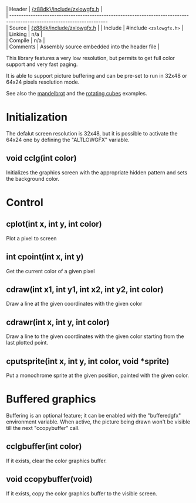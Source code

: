 
 | Header     | [{z88dk}/include/zxlowgfx.h](https://raw.githubusercontent.com/z88dk/z88dk/master/include/zxlowgfx.h)    |               
 | -----------------------------------------------------------------------------------------------------------------------               
 | Source     | [{z88dk/include/zxlowgfx.h](https://raw.githubusercontent.com/z88dk/z88dk/master/include//zxlowgfx.h)                   |
 | Include    | #include `<zxlowgfx.h>`             |                                                                                      
 | Linking    | n/a                          |                                                                                           
 | Compile    | n/a                          |                                                                                           
 | Comments   | Assembly source embedded into the header file   |                                                                        

This library features a very low resolution, but permits to get full color support and very fast paging.

It is able to support picture buffering and can be pre-set to run in 32x48 or 64x24 pixels resolution mode.

See also the [mandelbrot](examples/snippets/zxspectrum/lr_mandel) and the [rotating cubes](examples/snippets/zxspectrum/lr_rotate) examples.


# Initialization

The defalut screen resolution is 32x48, but it is possible to activate the 64x24 one by defining the "ALTLOWGFX" variable.



## void cclg(int color)

Initializes the graphics screen with the appropriate hidden pattern and sets the background color.


# Control


## cplot(int x, int y, int color)

Plot a pixel to screen


## int cpoint(int x, int y)

Get the current color of a given pixel


## cdraw(int x1, int y1, int x2, int y2, int color)

Draw a line at the given coordinates with the given color


## cdrawr(int x, int y, int color)

Draw a line to the given coordinates with the given color starting from the last plotted point.


## cputsprite(int x, int y, int color, void *sprite)

Put a monochrome sprite at the given position, painted with the given color.




# Buffered graphics

Buffering is an optional feature; it can be enabled with the "bufferedgfx" environment variable.
 When active, the picture being drawn won't be visible till the next "ccopybuffer" call.

## cclgbuffer(int color)

If it exists, clear the color graphics buffer.


## void ccopybuffer(void)

If it exists, copy the color graphics buffer to the visible screen.



